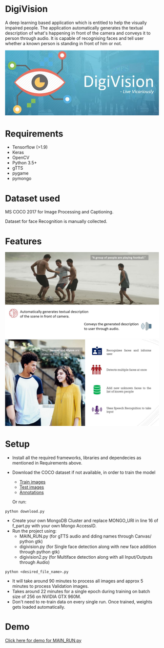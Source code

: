 # DigiVision
A deep learning based application which is entitled to help the visually impaired people. The application automatically generates the textual description of what's happening in front of the camera and conveys it to person through audio. It is capable of recognising faces and tell user whether a known person is standing in front of him or not.

![logo](images/Capture.JPG)


# Requirements
* Tensorflow (>1.9)
* Keras
* OpenCV
* Python 3.5+
* gTTS
* pygame
* pymongo

# Dataset used
MS COCO 2017 for Image Processing and Captioning.

Dataset for face Recognition is manually collected.

# Features

![logo](images/Capture1.JPG)
![logo](images/Capture2.JPG)

# Setup
- Install all the required frameworks, libraries and dependecies as mentioned in Requirements above.
- Download the COCO dataset if not available, in order to train the model
  - [Train images](http://images.cocodataset.org/zips/train2017.zip)
  - [Test images](http://images.cocodataset.org/zips/test2017.zip)
  - [Annotations](http://images.cocodataset.org/annotations/annotations_trainval2017.zip)
 
  Or run:
 ```
 python download.py
 ```
- Create your own MongoDB Cluster and replace MONGO_URI in line 16 of f_part.py with your own Mongo AccessID.
- Run the project using:
  - MAIN_RUN.py (for gTTS audio and dding names through Canvas/ python gtk)
  - digivision.py (for Single face detection along with new face addition through python gtk)
  - digivision2.py (for Multiface detection along with all Input/Outputs through Audio)
  
 ```
 python <desired_file_name>.py
 ```
 - It will take around 90 minutes to process all images and approx 5 minutes to process Validation images.
 - Takes around 22 minutes for a single epoch during training on batch size of 256 on NVIDIA GTX 960M.
 - Don't need to re-train data on every single run. Once trained, weights gets loaded automatically.
 
 # Demo
 [Click here for demo for MAIN_RUN.py](d2.mp4)
